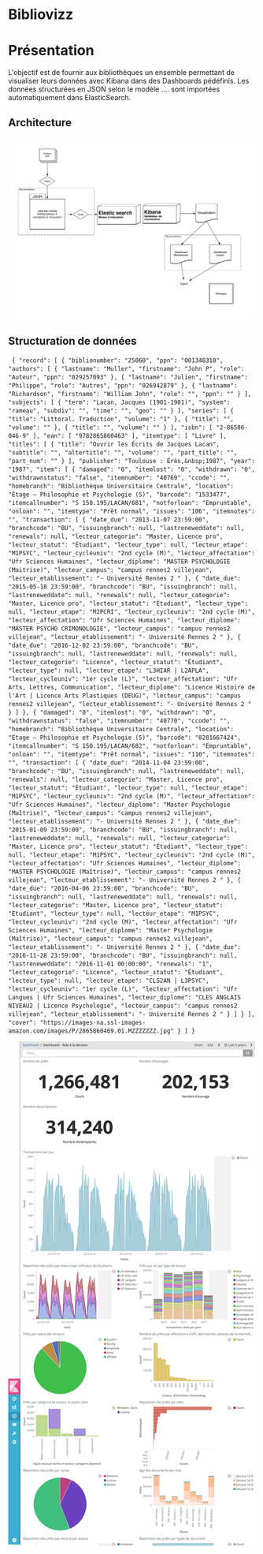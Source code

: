 # Bibliovizz

# Présentation
L'objectif est de fournir aux bibliothèques un ensemble permettant de visualiser leurs données avec Kibana dans des Dashboards pédéfinis.
Les données structurées en JSON selon le modèle .... sont importées automatiquement dans ElasticSearch.

## Architecture

![Schema](https://raw.githubusercontent.com/taclab/bibliovizz/master/docs/images/schema.jpg)


## Structuration de données

`
{
  "record": [
{
  "biblionumber": "25060",
  "ppn": "001348310",
  "authors": [
    {
      "lastname": "Muller",
      "firstname": "John P",
      "role": "Auteur",
      "ppn": "029257093"
    },
    {
      "lastname": "Julien",
      "firstname": "Philippe",
      "role": "Autres",
      "ppn": "026942879"
    },
    {
      "lastname": "Richardson",
      "firstname": "William John",
      "role": "",
      "ppn": ""
    }
  ],
  "subjects": [
    {
      "term": "Lacan, Jacques (1901-1981)",
      "system": "rameau",
      "subdiv": "",
      "time": "",
      "geo": ""
    }
  ],
  "series": [
    {
      "title": "Littoral. Traduction",
      "volume": "1"
    },
    {
      "title": "",
      "volume": ""
    },
    {
      "title": "",
      "volume": ""
    }
  ],
  "isbn": [
    "2-86586-046-9"
  ],
  "ean": [
    "9782865860463"
  ],
  "itemtype": [
    "Livre"
  ],
  "titles": [
    {
      "title": "Ouvrir les Écrits de Jacques Lacan",
      "subtitle": "",
      "altertitle": "",
      "volume": "",
      "part_title": "",
      "part_num": ""
    }
  ],
  "publisher": "Toulouse : Érès,&nbsp;1987",
  "year": "1987",
  "item": [
    {
      "damaged": "0",
      "itemlost": "0",
      "withdrawn": "0",
      "withdrawnstatus": "false",
      "itemnumber": "40769",
      "ccode": "",
      "homebranch": "Bibliothèque Universitaire Centrale",
      "location": "Étage – Philosophie et Psychologie (S)",
      "barcode": "1533477",
      "itemcallnumber": "S 150.195/LACAN/681",
      "notforloan": "Empruntable",
      "onloan": "",
      "itemtype": "Prêt normal",
      "issues": "106",
      "itemnotes": "",
      "transaction": [
        {
          "date_due": "2013-11-07 23:59:00",
          "branchcode": "BU",
          "issuingbranch": null,
          "lastreneweddate": null,
          "renewals": null,
          "lecteur_categorie": "Master, Licence pro",
          "lecteur_statut": "Étudiant",
          "lecteur_type": null,
          "lecteur_etape": "M1PSYC",
          "lecteur_cycleuniv": "2nd cycle (M)",
          "lecteur_affectation": "Ufr Sciences Humaines",
          "lecteur_diplome": "MASTER PSYCHOLOGIE (Maitrise)",
          "lecteur_campus": "campus rennes2 villejean",
          "lecteur_etablissement": "- Université Rennes 2 "
        },
        {
          "date_due": "2015-05-18 23:59:00",
          "branchcode": "BU",
          "issuingbranch": null,
          "lastreneweddate": null,
          "renewals": null,
          "lecteur_categorie": "Master, Licence pro",
          "lecteur_statut": "Étudiant",
          "lecteur_type": null,
          "lecteur_etape": "M2PCRI",
          "lecteur_cycleuniv": "2nd cycle (M)",
          "lecteur_affectation": "Ufr Sciences Humaines",
          "lecteur_diplome": "MASTER PSYCHO CRIMONOLOGIE",
          "lecteur_campus": "campus rennes2 villejean",
          "lecteur_etablissement": "- Université Rennes 2 "
        },
        {
          "date_due": "2016-12-02 23:59:00",
          "branchcode": "BU",
          "issuingbranch": null,
          "lastreneweddate": null,
          "renewals": null,
          "lecteur_categorie": "Licence",
          "lecteur_statut": "Étudiant",
          "lecteur_type": null,
          "lecteur_etape": "L3HIAR | L2APLA",
          "lecteur_cycleuniv": "1er cycle (L)",
          "lecteur_affectation": "Ufr Arts, Lettres, Communication",
          "lecteur_diplome": "Licence Histoire de l'Art | Licence Arts Plastiques (DEUG)",
          "lecteur_campus": "campus rennes2 villejean",
          "lecteur_etablissement": "- Université Rennes 2 "
        }
      ]
    },
    {
      "damaged": "0",
      "itemlost": "0",
      "withdrawn": "0",
      "withdrawnstatus": "false",
      "itemnumber": "40770",
      "ccode": "",
      "homebranch": "Bibliothèque Universitaire Centrale",
      "location": "Étage – Philosophie et Psychologie (S)",
      "barcode": "0281667424",
      "itemcallnumber": "S 150.195/LACAN/682",
      "notforloan": "Empruntable",
      "onloan": "",
      "itemtype": "Prêt normal",
      "issues": "110",
      "itemnotes": "",
      "transaction": [
        {
          "date_due": "2014-11-04 23:59:00",
          "branchcode": "BU",
          "issuingbranch": null,
          "lastreneweddate": null,
          "renewals": null,
          "lecteur_categorie": "Master, Licence pro",
          "lecteur_statut": "Étudiant",
          "lecteur_type": null,
          "lecteur_etape": "M1PSYC",
          "lecteur_cycleuniv": "2nd cycle (M)",
          "lecteur_affectation": "Ufr Sciences Humaines",
          "lecteur_diplome": "Master Psychologie (Maîtrise)",
          "lecteur_campus": "campus rennes2 villejean",
          "lecteur_etablissement": "- Université Rennes 2 "
        },
        {
          "date_due": "2015-01-09 23:59:00",
          "branchcode": "BU",
          "issuingbranch": null,
          "lastreneweddate": null,
          "renewals": null,
          "lecteur_categorie": "Master, Licence pro",
          "lecteur_statut": "Étudiant",
          "lecteur_type": null,
          "lecteur_etape": "M1PSYC",
          "lecteur_cycleuniv": "2nd cycle (M)",
          "lecteur_affectation": "Ufr Sciences Humaines",
          "lecteur_diplome": "MASTER PSYCHOLOGIE (Maîtrise)",
          "lecteur_campus": "campus rennes2 villejean",
          "lecteur_etablissement": "- Université Rennes 2 "
        },
        {
          "date_due": "2016-04-06 23:59:00",
          "branchcode": "BU",
          "issuingbranch": null,
          "lastreneweddate": null,
          "renewals": null,
          "lecteur_categorie": "Master, Licence pro",
          "lecteur_statut": "Étudiant",
          "lecteur_type": null,
          "lecteur_etape": "M1PSYC",
          "lecteur_cycleuniv": "2nd cycle (M)",
          "lecteur_affectation": "Ufr Sciences Humaines",
          "lecteur_diplome": "Master Psychologie (Maîtrise)",
          "lecteur_campus": "campus rennes2 villejean",
          "lecteur_etablissement": "- Université Rennes 2 "
        },
        {
          "date_due": "2016-11-28 23:59:00",
          "branchcode": "BU",
          "issuingbranch": null,
          "lastreneweddate": "2016-11-01 00:00:00",
          "renewals": "1",
          "lecteur_categorie": "Licence",
          "lecteur_statut": "Étudiant",
          "lecteur_type": null,
          "lecteur_etape": "CLS2AN | L3PSYC",
          "lecteur_cycleuniv": "1er cycle (L)",
          "lecteur_affectation": "Ufr Langues | Ufr Sciences Humaines",
          "lecteur_diplome": "CLES ANGLAIS NIVEAU2 | Licence Psychologie",
          "lecteur_campus": "campus rennes2 villejean",
          "lecteur_etablissement": "- Université Rennes 2 "
        }
      ]
    }
  ],
  "cover": "https://images-na.ssl-images-amazon.com/images/P/2865860469.01.MZZZZZZZ.jpg"
}
  ]
}`


![Schema](https://raw.githubusercontent.com/taclab/bibliovizz/master/docs/images/dashboard-audit.jpg)

